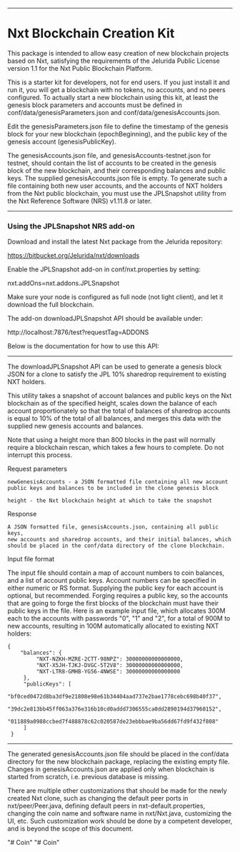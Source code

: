 ----
# Nxt Blockchain Creation Kit #

This package is intended to allow easy creation of new blockchain projects
based on Nxt, satisfying the requirements of the Jelurida Public License
version 1.1 for the Nxt Public Blockchain Platform.

This is a starter kit for developers, not for end users. If you just install
it and run it, you will get a blockchain with no tokens, no accounts, and no
peers configured. To actually start a new blockchain using this kit, at least
the genesis block parameters and accounts must be defined in
conf/data/genesisParameters.json and conf/data/genesisAccounts.json.

Edit the genesisParameters.json file to define the timestamp of the genesis
block for your new blockchain (epochBeginning), and the public key of the
genesis account (genesisPublicKey).

The genesisAccounts.json file, and genesisAccounts-testnet.json for testnet,
should contain the list of accounts to be created in the genesis block of the
new blockchain, and their corresponding balances and public keys. The supplied
genesisAccounts.json file is empty. To generate such a file containing both
new user accounts, and the accounts of NXT holders from the Nxt public
blockchain, you must use the JPLSnapshot utility from the Nxt Reference
Software (NRS) v1.11.8 or later.

----
### Using the JPLSnapshot NRS add-on ###

Download and install the latest Nxt package from the Jelurida repository:

https://bitbucket.org/Jelurida/nxt/downloads

Enable the JPLSnapshot add-on in conf/nxt.properties by setting:

nxt.addOns=nxt.addons.JPLSnapshot

Make sure your node is configured as full node (not light client), and let it
download the full blockchain.

The add-on downloadJPLSnapshot API should be available under:

http://localhost:7876/test?requestTag=ADDONS


Below is the documentation for how to use this API:

----
The downloadJPLSnapshot API can be used to generate a genesis block JSON for a
clone to satisfy the JPL 10% sharedrop requirement to existing NXT holders.

This utility takes a snapshot of account balances and public keys on the Nxt
blockchain as of the specified height, scales down the balance of each account
proportionately so that the total of balances of sharedrop accounts is equal to
10% of the total of all balances, and merges this data with the supplied new
genesis accounts and balances.

Note that using a height more than 800 blocks in the past will normally require
a blockchain rescan, which takes a few hours to complete. Do not interrupt this
process.

Request parameters

    newGenesisAccounts - a JSON formatted file containing all new account
    public keys and balances to be included in the clone genesis block
    
    height - the Nxt blockchain height at which to take the snapshot

Response

    A JSON formatted file, genesisAccounts.json, containing all public keys,
    new accounts and sharedrop accounts, and their initial balances, which
    should be placed in the conf/data directory of the clone blockchain.


Input file format

The input file should contain a map of account numbers to coin balances, and a
list of account public keys. Account numbers can be specified in either numeric
or RS format. Supplying the public key for each account is optional, but
recommended. Forging requires a public key, so the accounts that are going to
forge the first blocks of the blockchain must have their public keys in the file.
Here is an example input file, which allocates 300M each to the
accounts with passwords "0", "1" and "2", for a total of 900M to new accounts,
resulting in 100M automatically allocated to existing NXT holders:

```
{
    "balances": {
         "NXT-NZKH-MZRE-2CTT-98NPZ": 30000000000000000,
         "NXT-X5JH-TJKJ-DVGC-5T2V8": 30000000000000000,
         "NXT-LTR8-GMHB-YG56-4NWSE": 30000000000000000
     },
     "publicKeys": [
         "bf0ced0472d8ba3df9e21808e98e61b34404aad737e2bae1778cebc698b40f37",
         "39dc2e813bb45ff063a376e316b10cd0addd7306555ca0dd2890194d37960152",
         "011889a0988ccbed7f488878c62c020587de23ebbbae9ba56dd67fd9f432f808"
     ]
 }
```

----

The generated genesisAccounts.json file should be placed in the conf/data
directory for the new blockchain package, replacing the existing empty file.
Changes in genesisAccounts.json are applied only when blockchain is started
from scratch, i.e. previous database is missing.

There are multiple other customizations that should be made for the newly
created Nxt clone, such as changing the default peer ports in
nxt/peer/Peer.java, defining default peers in nxt-default.properties, changing
the coin name and software name in nxt/Nxt.java, customizing the UI, etc.
Such customization work should be done by a competent developer, and is beyond
the scope of this document.

"# Coin" 
"# Coin" 
